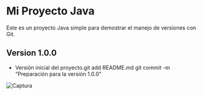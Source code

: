 # Mi Proyecto Java
Este es un proyecto Java simple para demostrar el manejo de versiones con Git.

## Version 1.0.0
- Versión inicial del proyecto.git add README.md
git commit -m "Preparación para la versión 1.0.0"

![Captura](https://github.com/Milton082/RepasoGitHub/assets/88952598/18dcf6f3-e9a5-4b9c-aedd-61823d0f9cb4)
